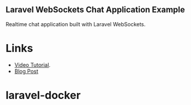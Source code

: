 ## Laravel WebSockets Chat Application Example

Realtime chat application built with Laravel WebSockets. 

# Links
- [Video Tutorial](https://youtu.be/6Cki03hGjpQ).
- [Blog Post](https://www.ahtcloud.com/laravel-websockets-example-chat-application)

# laravel-docker
